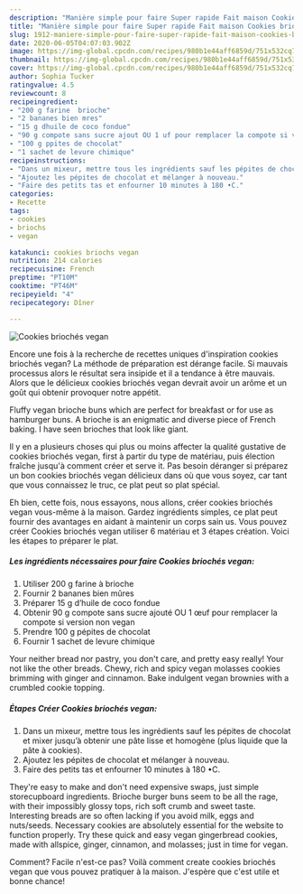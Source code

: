 ```yaml
---
description: "Manière simple pour faire Super rapide Fait maison Cookies briochés vegan"
title: "Manière simple pour faire Super rapide Fait maison Cookies briochés vegan"
slug: 1912-maniere-simple-pour-faire-super-rapide-fait-maison-cookies-brioches-vegan
date: 2020-06-05T04:07:03.902Z
image: https://img-global.cpcdn.com/recipes/980b1e44aff6859d/751x532cq70/cookies-brioches-vegan-photo-principale-de-la-recette.jpg
thumbnail: https://img-global.cpcdn.com/recipes/980b1e44aff6859d/751x532cq70/cookies-brioches-vegan-photo-principale-de-la-recette.jpg
cover: https://img-global.cpcdn.com/recipes/980b1e44aff6859d/751x532cq70/cookies-brioches-vegan-photo-principale-de-la-recette.jpg
author: Sophia Tucker
ratingvalue: 4.5
reviewcount: 8
recipeingredient:
- "200 g farine  brioche"
- "2 bananes bien mres"
- "15 g dhuile de coco fondue"
- "90 g compote sans sucre ajout OU 1 uf pour remplacer la compote si version non vegan"
- "100 g ppites de chocolat"
- "1 sachet de levure chimique"
recipeinstructions:
- "Dans un mixeur, mettre tous les ingrédients sauf les pépites de chocolat et mixer jusqu’à obtenir une pâte lisse et homogène (plus liquide que la pâte à cookies)."
- "Ajoutez les pépites de chocolat et mélanger à nouveau."
- "Faire des petits tas et enfourner 10 minutes à 180 •C."
categories:
- Recette
tags:
- cookies
- briochs
- vegan

katakunci: cookies briochs vegan 
nutrition: 214 calories
recipecuisine: French
preptime: "PT10M"
cooktime: "PT46M"
recipeyield: "4"
recipecategory: Dîner

---
```



![Cookies briochés vegan](https://img-global.cpcdn.com/recipes/980b1e44aff6859d/751x532cq70/cookies-brioches-vegan-photo-principale-de-la-recette.jpg)

Encore une fois à la recherche de recettes uniques d'inspiration cookies briochés vegan? La méthode de préparation est dérange facile. Si mauvais processus alors le résultat sera insipide et il a tendance à être mauvais. Alors que le délicieux cookies briochés vegan devrait avoir un arôme et un goût qui obtenir provoquer notre appétit.

Fluffy vegan brioche buns which are perfect for breakfast or for use as hamburger buns. A brioche is an enigmatic and diverse piece of French baking. I have seen brioches that look like giant.

Il y en a plusieurs choses qui plus ou moins affecter la qualité gustative de cookies briochés vegan, first à partir du type de matériau, puis élection fraîche jusqu'à comment créer et serve it. Pas besoin déranger si préparez un bon cookies briochés vegan délicieux dans où que vous soyez, car tant que vous connaissez le truc, ce plat peut so plat spécial.


Eh bien, cette fois, nous essayons, nous allons, créer cookies briochés vegan vous-même à la maison. Gardez ingrédients simples, ce plat peut fournir des avantages en aidant à maintenir un corps sain us. Vous pouvez créer Cookies briochés vegan utiliser 6 matériau et 3 étapes création. Voici les étapes to préparer le plat.

<!--inarticleads1-->

##### Les ingrédients nécessaires pour faire Cookies briochés vegan:

1. Utiliser 200 g farine à brioche
1. Fournir 2 bananes bien mûres
1. Préparer 15 g d’huile de coco fondue
1. Obtenir 90 g compote sans sucre ajouté OU 1 œuf pour remplacer la compote si version non vegan
1. Prendre 100 g pépites de chocolat
1. Fournir 1 sachet de levure chimique


Your neither bread nor pastry, you don&#39;t care, and pretty easy really! Your not like the other breads. Chewy, rich and spicy vegan molasses cookies brimming with ginger and cinnamon. Bake indulgent vegan brownies with a crumbled cookie topping. 

<!--inarticleads2-->

##### Étapes Créer Cookies briochés vegan:

1. Dans un mixeur, mettre tous les ingrédients sauf les pépites de chocolat et mixer jusqu’à obtenir une pâte lisse et homogène (plus liquide que la pâte à cookies).
1. Ajoutez les pépites de chocolat et mélanger à nouveau.
1. Faire des petits tas et enfourner 10 minutes à 180 •C.


They&#39;re easy to make and don&#39;t need expensive swaps, just simple storecupboard ingredients. Brioche burger buns seem to be all the rage, with their impossibly glossy tops, rich soft crumb and sweet taste. Interesting breads are so often lacking if you avoid milk, eggs and nuts/seeds. Necessary cookies are absolutely essential for the website to function properly. Try these quick and easy vegan gingerbread cookies, made with allspice, ginger, cinnamon, and molasses; just in time for vegan. 


Comment? Facile n'est-ce pas? Voilà comment create cookies briochés vegan que vous pouvez pratiquer à la maison. J'espère que c'est utile et bonne chance!
